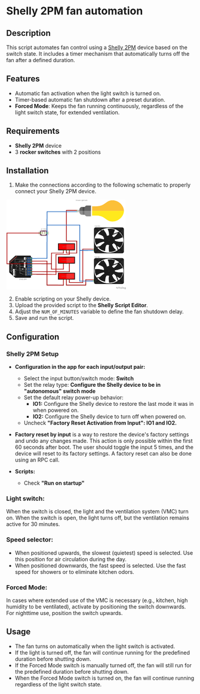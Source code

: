 # Shelly 2PM fan automation

## Description
This script automates fan control using a [Shelly 2PM](https://bdc.shelly.cloud/base-de-connaissances/shelly-plus-2pm) device based on the switch state. It includes a timer mechanism that automatically turns off the fan after a defined duration.

## Features
- Automatic fan activation when the light switch is turned on.
- Timer-based automatic fan shutdown after a preset duration.
- **Forced Mode**: Keeps the fan running continuously, regardless of the light switch state, for extended ventilation.

## Requirements
- **Shelly 2PM** device
- 3 **rocker switches** with 2 positions

## Installation
1. Make the connections according to the following schematic to properly connect your Shelly 2PM device.

<img src="schematic/shelly-2b-fan-control.png" alt="Fan control schematic" height="240" width="320"/>

2. Enable scripting on your Shelly device.
3. Upload the provided script to the **Shelly Script Editor**.
4. Adjust the `NUM_OF_MINUTES` variable to define the fan shutdown delay.
5. Save and run the script.

## Configuration

### Shelly 2PM Setup

- **Configuration in the app for each input/output pair:**
  - Select the input button/switch mode: **Switch**
  - Set the relay type: **Configure the Shelly device to be in "autonomous" switch mode**
  - Set the default relay power-up behavior:
    - **IO1:** Configure the Shelly device to restore the last mode it was in when powered on.
    - **IO2:** Configure the Shelly device to turn off when powered on.
  - Uncheck **"Factory Reset Activation from Input": IO1 and IO2.**

- **Factory reset by input** is a way to restore the device's factory settings and undo any changes made. This action is only possible within the first 60 seconds after boot. The user should toggle the input 5 times, and the device will reset to its factory settings. A factory reset can also be done using an RPC call.

- **Scripts:**
  - Check **"Run on startup"**

### Light switch:
When the switch is closed, the light and the ventilation system (VMC) turn on. When the switch is open, the light turns off, but the ventilation remains active for 30 minutes.

### Speed selector:
- When positioned upwards, the slowest (quietest) speed is selected. Use this position for air circulation during the day.
- When positioned downwards, the fast speed is selected. Use the fast speed for showers or to eliminate kitchen odors.

### Forced Mode:
In cases where extended use of the VMC is necessary (e.g., kitchen, high humidity to be ventilated), activate by positioning the switch downwards. For nighttime use, position the switch upwards.

## Usage
- The fan turns on automatically when the light switch is activated.
- If the light is turned off, the fan will continue running for the predefined duration before shutting down.
- If the Forced Mode switch is manually turned off, the fan will still run for the predefined duration before shutting down.
- When the Forced Mode switch is turned on, the fan will continue running regardless of the light switch state.
